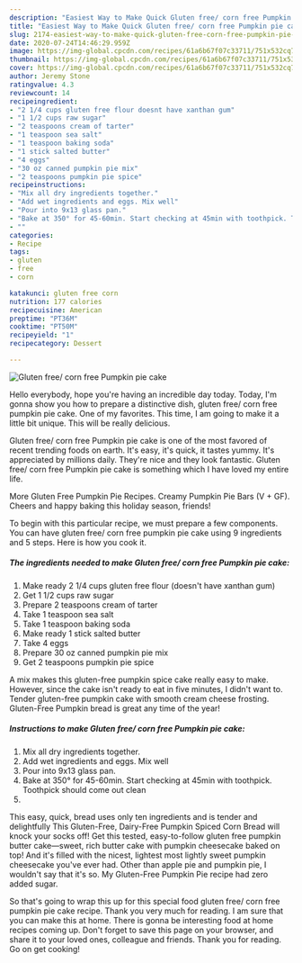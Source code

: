 ```yaml
---
description: "Easiest Way to Make Quick Gluten free/ corn free Pumpkin pie cake"
title: "Easiest Way to Make Quick Gluten free/ corn free Pumpkin pie cake"
slug: 2174-easiest-way-to-make-quick-gluten-free-corn-free-pumpkin-pie-cake
date: 2020-07-24T14:46:29.959Z
image: https://img-global.cpcdn.com/recipes/61a6b67f07c33711/751x532cq70/gluten-free-corn-free-pumpkin-pie-cake-recipe-main-photo.jpg
thumbnail: https://img-global.cpcdn.com/recipes/61a6b67f07c33711/751x532cq70/gluten-free-corn-free-pumpkin-pie-cake-recipe-main-photo.jpg
cover: https://img-global.cpcdn.com/recipes/61a6b67f07c33711/751x532cq70/gluten-free-corn-free-pumpkin-pie-cake-recipe-main-photo.jpg
author: Jeremy Stone
ratingvalue: 4.3
reviewcount: 14
recipeingredient:
- "2 1/4 cups gluten free flour doesnt have xanthan gum"
- "1 1/2 cups raw sugar"
- "2 teaspoons cream of tarter"
- "1 teaspoon sea salt"
- "1 teaspoon baking soda"
- "1 stick salted butter"
- "4 eggs"
- "30 oz canned pumpkin pie mix"
- "2 teaspoons pumpkin pie spice"
recipeinstructions:
- "Mix all dry ingredients together."
- "Add wet ingredients and eggs. Mix well"
- "Pour into 9x13 glass pan."
- "Bake at 350° for 45-60min. Start checking at 45min with toothpick. Toothpick should come out clean"
- ""
categories:
- Recipe
tags:
- gluten
- free
- corn

katakunci: gluten free corn 
nutrition: 177 calories
recipecuisine: American
preptime: "PT36M"
cooktime: "PT50M"
recipeyield: "1"
recipecategory: Dessert

---
```



![Gluten free/ corn free Pumpkin pie cake](https://img-global.cpcdn.com/recipes/61a6b67f07c33711/751x532cq70/gluten-free-corn-free-pumpkin-pie-cake-recipe-main-photo.jpg)

Hello everybody, hope you're having an incredible day today. Today, I'm gonna show you how to prepare a distinctive dish, gluten free/ corn free pumpkin pie cake. One of my favorites. This time, I am going to make it a little bit unique. This will be really delicious.

Gluten free/ corn free Pumpkin pie cake is one of the most favored of recent trending foods on earth. It's easy, it's quick, it tastes yummy. It's appreciated by millions daily. They're nice and they look fantastic. Gluten free/ corn free Pumpkin pie cake is something which I have loved my entire life.

More Gluten Free Pumpkin Pie Recipes. Creamy Pumpkin Pie Bars (V + GF). Cheers and happy baking this holiday season, friends!


To begin with this particular recipe, we must prepare a few components. You can have gluten free/ corn free pumpkin pie cake using 9 ingredients and 5 steps. Here is how you cook it.

<!--inarticleads1-->

##### The ingredients needed to make Gluten free/ corn free Pumpkin pie cake:

1. Make ready 2 1/4 cups gluten free flour (doesn&#39;t have xanthan gum)
1. Get 1 1/2 cups raw sugar
1. Prepare 2 teaspoons cream of tarter
1. Take 1 teaspoon sea salt
1. Take 1 teaspoon baking soda
1. Make ready 1 stick salted butter
1. Take 4 eggs
1. Prepare 30 oz canned pumpkin pie mix
1. Get 2 teaspoons pumpkin pie spice


A mix makes this gluten-free pumpkin spice cake really easy to make. However, since the cake isn&#39;t ready to eat in five minutes, I didn&#39;t want to. Tender gluten-free pumpkin cake with smooth cream cheese frosting. Gluten-Free Pumpkin bread is great any time of the year! 

<!--inarticleads2-->

##### Instructions to make Gluten free/ corn free Pumpkin pie cake:

1. Mix all dry ingredients together.
1. Add wet ingredients and eggs. Mix well
1. Pour into 9x13 glass pan.
1. Bake at 350° for 45-60min. Start checking at 45min with toothpick. Toothpick should come out clean
1. 


This easy, quick, bread uses only ten ingredients and is tender and delightfully This Gluten-Free, Dairy-Free Pumpkin Spiced Corn Bread will knock your socks off! Get this tested, easy-to-follow gluten free pumpkin butter cake—sweet, rich butter cake with pumpkin cheesecake baked on top! And it&#39;s filled with the nicest, lightest most lightly sweet pumpkin cheesecake you&#39;ve ever had. Other than apple pie and pumpkin pie, I wouldn&#39;t say that it&#39;s so. My Gluten-Free Pumpkin Pie recipe had zero added sugar. 

So that's going to wrap this up for this special food gluten free/ corn free pumpkin pie cake recipe. Thank you very much for reading. I am sure that you can make this at home. There is gonna be interesting food at home recipes coming up. Don't forget to save this page on your browser, and share it to your loved ones, colleague and friends. Thank you for reading. Go on get cooking!
